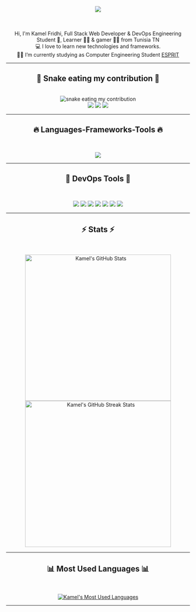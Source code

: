 <h1 align="center">
  <a href="https://git.io/typing-svg">
    <img src="https://readme-typing-svg.herokuapp.com/?lines=Hi+There!+👋;+Myself+Kamel+Fridhi!;&center=true&size=30">
  </a>
</h1>
<br>
<p align="center">
  Hi, I'm Kamel Fridhi, Full Stack Web Developer & DevOps Engineering Student 🥷,  Learner 👨‍💻 & gamer 🦸‍♂️ from Tunisia TN
  <br>
  💻 I love to learn new technologies and frameworks.
  <br>
  🧑‍💼 I’m currently studying as Computer Engineering Student <a href="https://esprit.tn">ESPRIT</a>
  <br>
</p>
<hr>
<h2 align="center">🐍 Snake eating my contribution 🐍</h2>
<br>
<div align="center">
  <img alt="snake eating my contribution" src="https://kamelfridhi.github.io/kamelfridhi/snake.svg">
</div>
<div align="center"> 
  <a href="https://discord.com" target="_blank"><img src="https://img.shields.io/badge/Discord-7289DA?style=for-the-badge&logo=discord&logoColor=white" target="_blank"></a> 
  <a href="mailto:kamel.fridhi@gmail.com"><img src="https://img.shields.io/badge/-Gmail-%23333?style=for-the-badge&logo=gmail&logoColor=white" target="_blank"></a>
  <a href="https://in.linkedin.com/in/kamelfridhi" target="_blank"><img src="https://img.shields.io/badge/-LinkedIn-%230077B5?style=for-the-badge&logo=linkedin&logoColor=white" target="_blank"></a> 
</div>

<hr>
<h2 align="center">🔥 Languages-Frameworks-Tools 🔥</h2>
<br>
<p align="center">
  <a href="https://skillicons.dev">
    <img src="https://skillicons.dev/icons?i=html,css,tailwind,bootstrap,sass,php,laravel,symfony,spring,angular,react,nodejs,nestjs,dotnet,java,c,cpp,cs,js,python,mysql,mongodb,linux,vscode,docker,github,git,jira" />
  </a>
</p>

<hr>
<h2 align="center">🔧 DevOps Tools 🔧</h2>
<br>
<p align="center">
  <a href="https://jenkins.io" target="_blank"><img src="https://img.shields.io/badge/Jenkins-CB2029?style=for-the-badge&logo=jenkins&logoColor=white" /></a>
  <a href="https://grafana.com" target="_blank"><img src="https://img.shields.io/badge/Grafana-F46800?style=for-the-badge&logo=grafana&logoColor=white" /></a>
  <a href="https://prometheus.io" target="_blank"><img src="https://img.shields.io/badge/Prometheus-E6522C?style=for-the-badge&logo=prometheus&logoColor=white" /></a>
  <a href="https://www.sonarqube.org" target="_blank"><img src="https://img.shields.io/badge/SonarQube-4E9BCD?style=for-the-badge&logo=sonarqube&logoColor=white" /></a>
  <a href="https://www.sonatype.com/products/nexus-repository" target="_blank"><img src="https://img.shields.io/badge/Nexus-4E4E4E?style=for-the-badge&logo=nexus&logoColor=white" /></a>
  <a href="https://hub.docker.com" target="_blank"><img src="https://img.shields.io/badge/DockerHub-2496ED?style=for-the-badge&logo=docker&logoColor=white" /></a>
  <a href="https://www.docker.com" target="_blank"><img src="https://img.shields.io/badge/Docker-2496ED?style=for-the-badge&logo=docker&logoColor=white" /></a>
</p>








<hr>
<h2 align="center">⚡ Stats ⚡</h2>
<br>
<p align="center">
  <a href="https://github.com/anuraghazra/github-readme-stats" title="Go to Source">
    <img width="400" src="https://github-readme-stats.vercel.app/api?username=kamelfridhi&show_icons=true&theme=react&hide_border=true&count_private=true" alt="Kamel's GitHub Stats" />
  </a>
  <a href="https://github.com/anuraghazra/github-readme-stats" title="Go to Source">
    <img width="400" src="https://github-readme-streak-stats.herokuapp.com/?user=kamelfridhi&theme=react&hide_border=true" alt="Kamel's GitHub Streak Stats" />
  </a>
</p>

<hr>
<h2 align="center">📊 Most Used Languages 📊</h2>
<br>
<p align="center">
  <a href="https://github.com/anuraghazra/github-readme-stats">
    <img src="https://github-readme-stats.vercel.app/api/top-langs/?username=kamelfridhi&layout=compact&theme=react&hide_border=true" alt="Kamel's Most Used Languages" />
  </a>
</p>

<hr>
